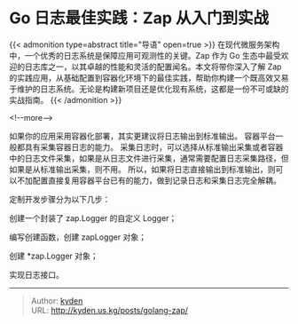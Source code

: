 # Go 日志最佳实践：Zap 从入门到实战


{{&lt; admonition type=abstract title=&#34;导语&#34; open=true &gt;}}
在现代微服务架构中，一个优秀的日志系统是保障应用可观测性的关键。Zap 作为 Go 生态中最受欢迎的日志库之一，以其卓越的性能和灵活的配置闻名。本文将带你深入了解 Zap 的实践应用，从基础配置到容器化环境下的最佳实践，帮助你构建一个既高效又易于维护的日志系统。无论是构建新项目还是优化现有系统，这都是一份不可或缺的实战指南。
{{&lt; /admonition &gt;}}

&lt;!--more--&gt;

如果你的应用采用容器化部署，其实更建议将日志输出到标准输出。
容器平台一般都具有采集容器日志的能力。
采集日志时，可以选择从标准输出采集或者容器中的日志文件采集，如果是从日志文件进行采集，通常需要配置日志采集路径，但如果是从标准输出采集，则不用。
所以，如果将日志直接输出到标准输出，则可以不加配置直接复用容器平台已有的能力，做到记录日志和采集日志完全解耦。

定制开发步骤分为以下几步：

创建一个封装了 zap.Logger 的自定义 Logger；

编写创建函数，创建 zapLogger 对象；

创建 *zap.Logger 对象；

实现日志接口。


---

> Author: [kyden](https://github.com/kydance)  
> URL: http://kyden.us.kg/posts/golang-zap/  

